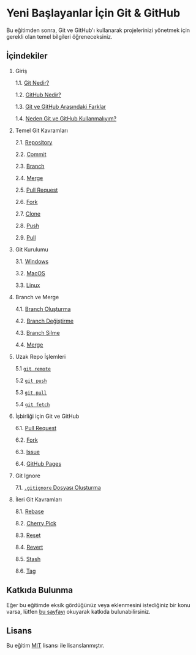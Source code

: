 # Yeni Başlayanlar İçin Git & GitHub

Bu eğitimden sonra, Git ve GitHub'ı kullanarak projelerinizi yönetmek için gerekli olan temel bilgileri öğreneceksiniz.

## İçindekiler

1. Giriş

   1.1. [Git Nedir?](./1-giris/git-nedir.md)

   1.2. [GitHub Nedir?](./1-giris/github-nedir.md)

   1.3. [Git ve GitHub Arasındaki Farklar](./1-giris/git-ve-github-arasındaki-farklar.md)

   1.4. [Neden Git ve GitHub Kullanmalıyım?](./1-giris/neden-git-ve-github-kullanmaliyim.md)

2. Temel Git Kavramları

   2.1. [Repository](./2-temel-git-kavramlari/repository.md)

   2.2. [Commit](./2-temel-git-kavramlari/commit.md)

   2.3. [Branch](./2-temel-git-kavramlari/branch.md)

   2.4. [Merge](./2-temel-git-kavramlari/merge.md)

   2.5. [Pull Request](./2-temel-git-kavramlari/pull-request.md)

   2.6. [Fork](./2-temel-git-kavramlari/fork.md)

   2.7. [Clone](./2-temel-git-kavramlari/clone.md)

   2.8. [Push](./2-temel-git-kavramlari/push.md)

   2.9. [Pull](./2-temel-git-kavramlari/pull.md)

3. Git Kurulumu

   3.1. [Windows](./3-git-kurulumu/windows.md)

   3.2. [MacOS](./3-git-kurulumu/macos.md)

   3.3. [Linux](./3-git-kurulumu/linux.md)

4. Branch ve Merge

   4.1. [Branch Oluşturma](./4-branch-ve-merge/branch-olusturma.md)

   4.2. [Branch Değiştirme](./4-branch-ve-merge/branch-degistirme.md)

   4.3. [Branch Silme](./4-branch-ve-merge/branch-silme.md)

   4.4. [Merge](./4-branch-ve-merge/merge.md)

5. Uzak Repo İşlemleri

   5.1 [`git remote`](./5-uzak-repo-islemleri/git-remote.md)

   5.2 [`git push`](./5-uzak-repo-islemleri/git-push.md)

   5.3 [`git pull`](./5-uzak-repo-islemleri/git-pull.md)

   5.4 [`git fetch`](./5-uzak-repo-islemleri/git-fetch.md)

6. İşbirliği için Git ve GitHub

   6.1. [Pull Request](./6-isbirligi-icin-git-ve-github/pull-request.md)

   6.2. [Fork](./6-isbirligi-icin-git-ve-github/fork.md)

   6.3. [Issue](./6-isbirligi-icin-git-ve-github/issue.md)

   6.4. [GitHub Pages](./6-isbirligi-icin-git-ve-github/github-pages.md)

7. Git Ignore

   7.1. [`.gitignore` Dosyası Oluşturma](./7-git-ignore/gitignore-dosyasi-olusturma.md)

8. İleri Git Kavramları

   8.1. [Rebase](./8-ileri-git-kavramlari/rebase.md)

   8.2. [Cherry Pick](./8-ileri-git-kavramlari/cherry-pick.md)

   8.3. [Reset](./8-ileri-git-kavramlari/reset.md)

   8.4. [Revert](./8-ileri-git-kavramlari/revert.md)

   8.5. [Stash](./8-ileri-git-kavramlari/stash.md)

   8.6. [Tag](./8-ileri-git-kavramlari/tag.md)

## Katkıda Bulunma

Eğer bu eğitimde eksik gördüğünüz veya eklenmesini istediğiniz bir konu varsa, lütfen [bu sayfayı](./contributing.md) okuyarak katkıda bulunabilirsiniz.

## Lisans

Bu eğitim [MIT](./license.md) lisansı ile lisanslanmıştır.

